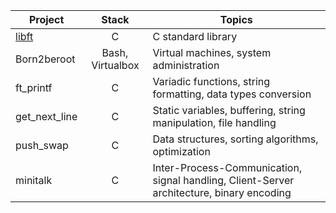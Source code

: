 Project | Stack | Topics
--- | :---: | ---
[libft](0-libft/README.md) | C | C standard library
Born2beroot | Bash, Virtualbox | Virtual machines, system administration
ft_printf | C | Variadic functions, string formatting, data types conversion
get_next_line | C | Static variables, buffering, string manipulation, file handling
push_swap | C | Data structures, sorting algorithms, optimization
minitalk | C | Inter-Process-Communication, signal handling, Client-Server architecture, binary encoding